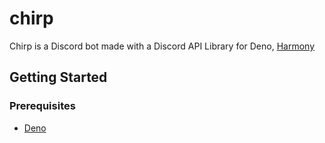 # chirp

Chirp is a Discord bot made with a Discord API Library for Deno, [Harmony](https://github.com/harmonyland/harmony)  

## Getting Started

### Prerequisites

- [Deno](https://deno.land/)

